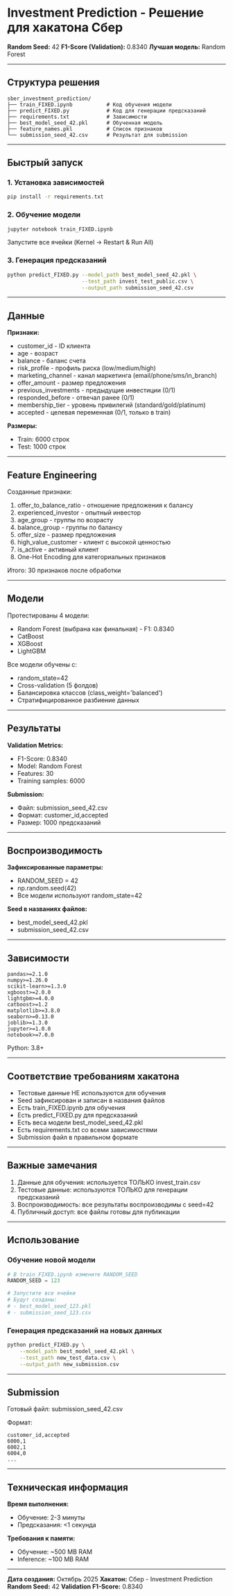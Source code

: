 # Investment Prediction - Решение для хакатона Сбер

**Random Seed:** 42
**F1-Score (Validation):** 0.8340
**Лучшая модель:** Random Forest

---

## Структура решения

```
sber_investment_prediction/
├── train_FIXED.ipynb           # Код обучения модели
├── predict_FIXED.py            # Код для генерации предсказаний
├── requirements.txt            # Зависимости
├── best_model_seed_42.pkl      # Обученная модель
├── feature_names.pkl           # Список признаков
└── submission_seed_42.csv      # Результат для submission
```

---

## Быстрый запуск

### 1. Установка зависимостей

```bash
pip install -r requirements.txt
```

### 2. Обучение модели

```bash
jupyter notebook train_FIXED.ipynb
```

Запустите все ячейки (Kernel → Restart & Run All)

### 3. Генерация предсказаний

```bash
python predict_FIXED.py --model_path best_model_seed_42.pkl \
                        --test_path invest_test_public.csv \
                        --output_path submission_seed_42.csv
```

---

## Данные

**Признаки:**
- customer_id - ID клиента
- age - возраст
- balance - баланс счета
- risk_profile - профиль риска (low/medium/high)
- marketing_channel - канал маркетинга (email/phone/sms/in_branch)
- offer_amount - размер предложения
- previous_investments - предыдущие инвестиции (0/1)
- responded_before - отвечал ранее (0/1)
- membership_tier - уровень привилегий (standard/gold/platinum)
- accepted - целевая переменная (0/1, только в train)

**Размеры:**
- Train: 6000 строк
- Test: 1000 строк

---

## Feature Engineering

Созданные признаки:
1. offer_to_balance_ratio - отношение предложения к балансу
2. experienced_investor - опытный инвестор
3. age_group - группы по возрасту
4. balance_group - группы по балансу
5. offer_size - размер предложения
6. high_value_customer - клиент с высокой ценностью
7. is_active - активный клиент
8. One-Hot Encoding для категориальных признаков

Итого: 30 признаков после обработки

---

## Модели

Протестированы 4 модели:
- Random Forest (выбрана как финальная) - F1: 0.8340
- CatBoost
- XGBoost
- LightGBM

Все модели обучены с:
- random_state=42
- Cross-validation (5 фолдов)
- Балансировка классов (class_weight='balanced')
- Стратифицированное разбиение данных

---

## Результаты

**Validation Metrics:**
- F1-Score: 0.8340
- Model: Random Forest
- Features: 30
- Training samples: 6000

**Submission:**
- Файл: submission_seed_42.csv
- Формат: customer_id,accepted
- Размер: 1000 предсказаний

---

## Воспроизводимость

**Зафиксированные параметры:**
- RANDOM_SEED = 42
- np.random.seed(42)
- Все модели используют random_state=42

**Seed в названиях файлов:**
- best_model_seed_42.pkl
- submission_seed_42.csv

---

## Зависимости

```
pandas>=2.1.0
numpy>=1.26.0
scikit-learn>=1.3.0
xgboost>=2.0.0
lightgbm>=4.0.0
catboost>=1.2
matplotlib>=3.8.0
seaborn>=0.13.0
joblib>=1.3.0
jupyter>=1.0.0
notebook>=7.0.0
```

Python: 3.8+

---

## Соответствие требованиям хакатона

- Тестовые данные НЕ используются для обучения
- Seed зафиксирован и записан в названия файлов
- Есть train_FIXED.ipynb для обучения
- Есть predict_FIXED.py для предсказаний
- Есть веса модели best_model_seed_42.pkl
- Есть requirements.txt со всеми зависимостями
- Submission файл в правильном формате

---

## Важные замечания

1. Данные для обучения: используется ТОЛЬКО invest_train.csv
2. Тестовые данные: используются ТОЛЬКО для генерации предсказаний
3. Воспроизводимость: все результаты воспроизводимы с seed=42
4. Публичный доступ: все файлы готовы для публикации

---

## Использование

### Обучение новой модели

```python
# В train_FIXED.ipynb измените RANDOM_SEED
RANDOM_SEED = 123

# Запустите все ячейки
# Будут созданы:
# - best_model_seed_123.pkl
# - submission_seed_123.csv
```

### Генерация предсказаний на новых данных

```bash
python predict_FIXED.py \
    --model_path best_model_seed_42.pkl \
    --test_path new_test_data.csv \
    --output_path new_submission.csv
```

---

## Submission

Готовый файл: submission_seed_42.csv

Формат:
```csv
customer_id,accepted
6000,1
6002,1
6004,0
...
```

---

## Техническая информация

**Время выполнения:**
- Обучение: 2-3 минуты
- Предсказания: <1 секунда

**Требования к памяти:**
- Обучение: ~500 MB RAM
- Inference: ~100 MB RAM

---

**Дата создания:** Октябрь 2025
**Хакатон:** Сбер - Investment Prediction
**Random Seed:** 42
**Validation F1-Score:** 0.8340
